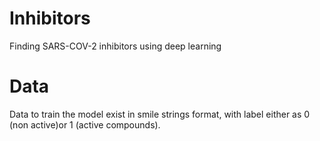 # Inhibitors
Finding SARS-COV-2 inhibitors using deep learning

# Data 
Data to train the model exist in smile strings format, with label either as 0 (non active)or 1 (active compounds). 

